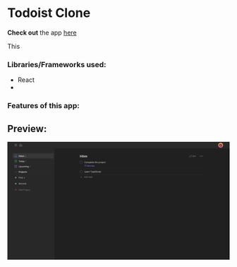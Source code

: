 # Todoist Clone

**Check out** the app [here]()

This

### Libraries/Frameworks used:

- React
-

### Features of this app:

## Preview:

![Preview 1](./src/assets/screenshots/preview.png)
